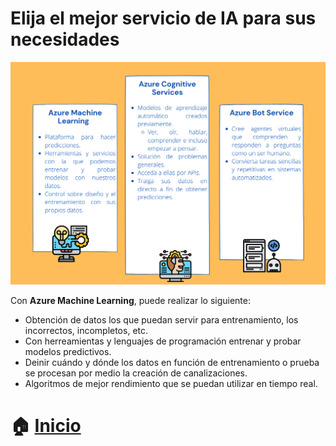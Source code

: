 # Elija el mejor servicio de IA para sus necesidades


<p align="center"> 
    <strong></strong>
    <img alt="TiposNubes" src="../Imagenes/ia.png"
    <strong></strong>
</p>

Con **Azure Machine Learning**, puede realizar lo siguiente:
* Obtención de datos los que puedan servir para entrenamiento, los incorrectos, incompletos, etc.
* Con herreamientas y lenguajes de programación entrenar y probar modelos predictivos.
* Deinir cuándo y dónde los datos en función de entrenamiento o prueba se procesan por medio la creación de canalizaciones.
* Algoritmos de mejor rendimiento que se puedan utilizar en tiempo real.
  
# :house: [Inicio](https://github.com/NellyQuino/SummerCloud-Grupo-2/blob/main/contenido/semana_tres.md)